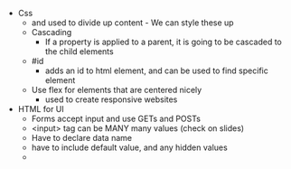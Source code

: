 - Css
	- <div/> and <span/> used to divide up content
		- We can style these up 
	- Cascading
		- If a property is applied to a parent, it is going to be cascaded to the child elements
	- \#id
		- adds an id to html element, and can be used to find specific element
	- Use flex for elements that are centered nicely
		- used to create responsive websites
- HTML for UI
	- Forms accept input and use GETs and POSTs
	- \<input> tag can be MANY many values (check on slides)
	- Have to declare data name 
	- have to include default value, and any hidden values
	- 